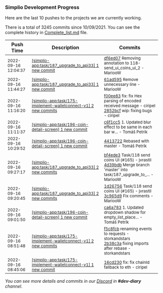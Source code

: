 
### Simplio Development Progress

Here are the last 10 pushes to the projects we are currently working.

There is a total of 3245 commits since 10/09/2021. You can see the complete history in
 [Complete_list.md](Complete_list.md) file.

| Push Time | Description | Commits |
| --- | --- | --- |
| <sub>2022-09-16 12:04:37</sub> | <sub>[[simplio-app:task/187\_upgrade\_to\_api33] 1 new commit](https://github.com/SimplioOfficial/simplio-app/commit/df6ed07f8c574ab2eec6d47c103483889daa0a92)</sub> | <sub>[df6ed07](https://github.com/SimplioOfficial/simplio-app/commit/df6ed07f8c574ab2eec6d47c103483889daa0a92) Removing annotation to 118-send_ui_coins_ui_2 - MariooW</sub> |
| <sub>2022-09-16 11:44:27</sub> | <sub>[[simplio-app:task/187\_upgrade\_to\_api33] 1 new commit](https://github.com/SimplioOfficial/simplio-app/commit/61ad5951525d2d1bbb4af0158da31faa37d859a5)</sub> | <sub>[61ad595](https://github.com/SimplioOfficial/simplio-app/commit/61ad5951525d2d1bbb4af0158da31faa37d859a5) Remove unnecessary line - MariooW</sub> |
| <sub>2022-09-16 11:16:20</sub> | <sub>[[simplio-app:task/175\-implement\-walletconnect\-v1] 2 new commits](https://github.com/SimplioOfficial/simplio-app/compare/2b38c3a45f86...2852bcfda56f)</sub> | <sub>[f00ee83](https://github.com/SimplioOfficial/simplio-app/commit/f00ee83157d6b156948b72f0c164747d6212880a) fix: fix Hex parsing of encoded received message - ciripel<br>[2852bcf](https://github.com/SimplioOfficial/simplio-app/commit/2852bcfda56fc31bce8664d6b2c31d0e67faca7a) wip: fixing bugs - ciripel</sub> |
| <sub>2022-09-16 11:11:37</sub> | <sub>[[simplio-app:task/196\-coin\-detail\-screen] 1 new commit](https://github.com/SimplioOfficial/simplio-app/commit/c6f1cc53d5a0a52fa545892b3c65f7f7be5d5f25)</sub> | <sub>[c6f1cc5](https://github.com/SimplioOfficial/simplio-app/commit/c6f1cc53d5a0a52fa545892b3c65f7f7be5d5f25) 1. Updated blur effect to be same in each bar w... - Tomáš Petrík</sub> |
| <sub>2022-09-16 10:29:52</sub> | <sub>[[simplio-app:task/196\-coin\-detail\-screen] 1 new commit](https://github.com/SimplioOfficial/simplio-app/commit/4413722f3d489236d31a30997f0d39faaf070562)</sub> | <sub>[4413722](https://github.com/SimplioOfficial/simplio-app/commit/4413722f3d489236d31a30997f0d39faaf070562) Rebased with master - Tomáš Petrík</sub> |
| <sub>2022-09-16 09:27:17</sub> | <sub>[[simplio-app:task/187\_upgrade\_to\_api33] 2 new commits](https://github.com/SimplioOfficial/simplio-app/compare/3c965d9266aa...4d39bdb58d36)</sub> | <sub>[bf4ede3](https://github.com/SimplioOfficial/simplio-app/commit/bf4ede3ace50fe146bd9c380ca8529a2e86442d2) Task/118 send coins UI (#165) - jvrastil<br>[4d39bdb](https://github.com/SimplioOfficial/simplio-app/commit/4d39bdb58d36a1a1d9e071d58eb817d7df713d39) Merge branch 'master' into task/187_upgrade_to_... - MariooW</sub> |
| <sub>2022-09-16 09:20:45</sub> | <sub>[[simplio-app:task/187\_upgrade\_to\_api33] 2 new commits](https://github.com/SimplioOfficial/simplio-app/compare/d361d48d29cd...3c965d9266aa)</sub> | <sub>[1d26756](https://github.com/SimplioOfficial/simplio-app/commit/1d2675623b222bda3c6be7dce4662ef7d11249d8) Task/118 send coins UI (#165) - jvrastil<br>[3c965d9](https://github.com/SimplioOfficial/simplio-app/commit/3c965d9266aa4ac595f45ea5ec50ed856a846d78) Fix comments - MariooW</sub> |
| <sub>2022-09-16 09:01:50</sub> | <sub>[[simplio-app:task/196\-coin\-detail\-screen] 1 new commit](https://github.com/SimplioOfficial/simplio-app/commit/ca6a783d22cca8df25481e2c937c8bf4e7ad2137)</sub> | <sub>[ca6a783](https://github.com/SimplioOfficial/simplio-app/commit/ca6a783d22cca8df25481e2c937c8bf4e7ad2137) 1. Updated dropdown shadow for empty_list_place... - Tomáš Petrík</sub> |
| <sub>2022-09-16 08:51:48</sub> | <sub>[[simplio-app:task/175\-implement\-walletconnect\-v1] 2 new commits](https://github.com/SimplioOfficial/simplio-app/compare/16cd230973b7...2b38c3a45f86)</sub> | <sub>[f5c8fcb](https://github.com/SimplioOfficial/simplio-app/commit/f5c8fcb4d95cb026c0d9ea4929949894c55e2518) renaming events to requests - storkandstars<br>[2b38c3a](https://github.com/SimplioOfficial/simplio-app/commit/2b38c3a45f8614d449cbcd59e953341d1a0e93fa) fixing imports after rebase - storkandstars</sub> |
| <sub>2022-09-16 08:45:06</sub> | <sub>[[simplio-app:task/175\-implement\-walletconnect\-v1] 1 new commit](https://github.com/SimplioOfficial/simplio-app/commit/16cd230973b75315c49bc6809a361650bb66e986)</sub> | <sub>[16cd230](https://github.com/SimplioOfficial/simplio-app/commit/16cd230973b75315c49bc6809a361650bb66e986) fix: fix chainId fallback to eth - ciripel</sub> |

_You can see more details and commits in our [Discord](https://discord.gg/aKhjuwZmdP) in **#dev-diary** channel._
